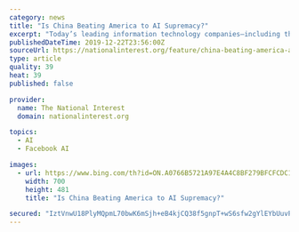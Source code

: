 ```yaml
---
category: news
title: "Is China Beating America to AI Supremacy?"
excerpt: "Today’s leading information technology companies—including the FAANGs (Facebook, Amazon ... Where do these two competitors stand in the AI race today? Consider leading indicators under six key headings: product market tests, financial market tests, research publications and patents, results in international competitions, talent and national ..."
publishedDateTime: 2019-12-22T23:56:00Z
sourceUrl: https://nationalinterest.org/feature/china-beating-america-ai-supremacy-106861
type: article
quality: 39
heat: 39
published: false

provider:
  name: The National Interest
  domain: nationalinterest.org

topics:
  - AI
  - Facebook AI

images:
  - url: https://www.bing.com/th?id=ON.A0766B5721A97E4A4C8BF279BFCFCDC1
    width: 700
    height: 481
    title: "Is China Beating America to AI Supremacy?"

secured: "IztVnwU18PlyMQpmL70bwK6mSjh+eB4kjCQ38f5gnpT+wS6sfw2gYlEYbUuvPHVYs6nzGmw1Ni3KXdx4bcZJkSdAJn9L9HE0D4HhQfiPSURggx8ZP6Ag4k2jrWYHJLfp/pAWJ4LCZtvgvPn+tjLfatyo9FyrkXjWb2MuY8COLZ/CdWk2hxNyzhYdyYo5E8xgBpWAUT2sKfluMkclO37+yyAgStnhoMniLVZrqpVDWIUbuPAJlLegbrGN46YpVS2psDMjVVq5Bg0y9MHkoFsmbg==;xeEiRd2B3D7ML8CA1QuyRw=="
---
```


